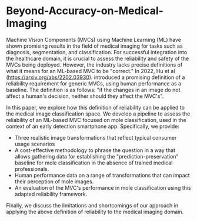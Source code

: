 # Beyond-Accuracy-on-Medical-Imaging

Machine Vision Components (MVCs) using Machine Learning (ML) have shown promising results in the field of medical imaging for tasks such as diagnosis, segmentation, and classification. For successful integration into the healthcare domain, it is crucial to assess the reliability and safety of the MVCs being deployed. However, the industry lacks precise definitions of what it means for an ML-based MVC to be "correct." In 2022, Hu et al (https://arxiv.org/abs/2202.03930). introduced a promising definition of a reliability requirement for generic MVCs, using human performance as a baseline. The definition is as follows: "if the changes in an image do not affect a human's decision, neither should they affect the MVC's".

In this paper, we explore how this definition of reliability can be applied to the medical image classification space. We develop a pipeline to assess the reliability of an ML-based MVC focused on mole classification, used in the context of an early detection smartphone app. Specifically, we provide:

- Three realistic image transformations that reflect typical consumer usage scenarios
- A cost-effective methodology to phrase the question in a way that allows gathering data for establishing the "prediction-preservation" baseline for mole classification in the absence of trained medical professionals. 
- Human performance data on a range of transformations that can impact their perception of mole images.
- An evaluation of the MVC's performance in mole classification using this adapted reliability framework.

Finally, we discuss the limitations and shortcomings of our approach in applying the above definition of reliability to the medical imaging domain. 
